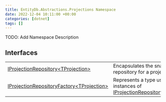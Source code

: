 ```yaml
---
title: EntityDb.Abstractions.Projections Namespace
date: 2022-12-04 10:11:00 +00:00
categories: [dotnet]
tags: []
---
```



TODO: Add Namespace Description

## Interfaces
<table><tr><td><!--/posts/dotnet-entitydb-abstractions-projections-iprojectionrepository`1--><a href='#'>IProjectionRepository&lt;TProjection&gt;</a></td><td>
Encapsulates the snapshot repository for a projection.
</td></tr><tr><td><!--/posts/dotnet-entitydb-abstractions-projections-iprojectionrepositoryfactory`1--><a href='#'>IProjectionRepositoryFactory&lt;TProjection&gt;</a></td><td>
Represents a type used to create instances of <!--/posts/dotnet-entitydb-abstractions-projections-iprojectionrepository`1--><a href='#'>IProjectionRepository&lt;TProjection&gt;</a></td></tr></table>
